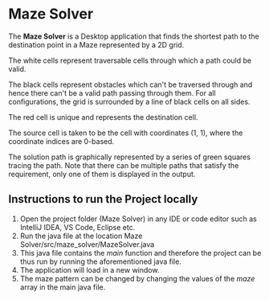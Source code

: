 # Maze Solver
The **Maze Solver** is a Desktop application that finds the shortest path to the destination point in a Maze represented by a 2D grid.

The white cells represent traversable cells through which a path could be valid.

The black cells represent obstacles which can't be traversed through and hence there can't be a valid path passing through them. For all configurations, the grid is surrounded by a line of black cells on all sides.

The red cell is unique and represents the destination cell.

The source cell is taken to be the cell with coordinates (1, 1), where the coordinate indices are 0-based.

The solution path is graphically represented by a series of green squares tracing the path. Note that there can be multiple paths that satisfy the requirement, only one of them is displayed in the output.


## Instructions to run the Project locally
1. Open the project folder (Maze Solver) in any IDE or code editor such as IntelliJ IDEA, VS Code, Eclipse etc.  
2. Run the java file at the location Maze Solver/src/maze_solver/MazeSolver.java  
3. This java file contains the _main_ function and therefore the project can be thus run by running the aforementioned java file.  
4. The application will load in a new window.  
5. The maze pattern can be changed by changing the values of the _maze_ array in the main java file.
